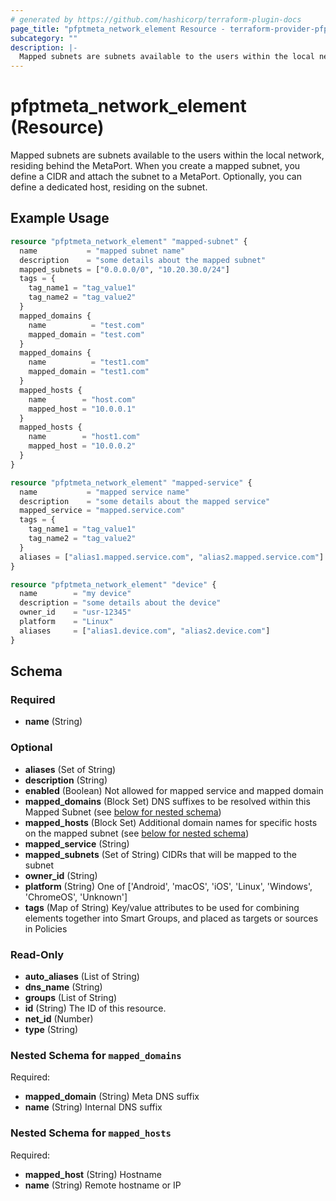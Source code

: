 ```yaml
---
# generated by https://github.com/hashicorp/terraform-plugin-docs
page_title: "pfptmeta_network_element Resource - terraform-provider-pfptmeta"
subcategory: ""
description: |-
  Mapped subnets are subnets available to the users within the local network, residing behind the MetaPort. When you create a mapped subnet, you define a CIDR and attach the subnet to a MetaPort. Optionally, you can define a dedicated host, residing on the subnet.
---
```


# pfptmeta_network_element (Resource)

Mapped subnets are subnets available to the users within the local network, residing behind the MetaPort. When you create a mapped subnet, you define a CIDR and attach the subnet to a MetaPort. Optionally, you can define a dedicated host, residing on the subnet.

## Example Usage

```terraform
resource "pfptmeta_network_element" "mapped-subnet" {
  name           = "mapped subnet name"
  description    = "some details about the mapped subnet"
  mapped_subnets = ["0.0.0.0/0", "10.20.30.0/24"]
  tags = {
    tag_name1 = "tag_value1"
    tag_name2 = "tag_value2"
  }
  mapped_domains {
    name          = "test.com"
    mapped_domain = "test.com"
  }
  mapped_domains {
    name          = "test1.com"
    mapped_domain = "test1.com"
  }
  mapped_hosts {
    name        = "host.com"
    mapped_host = "10.0.0.1"
  }
  mapped_hosts {
    name        = "host1.com"
    mapped_host = "10.0.0.2"
  }
}

resource "pfptmeta_network_element" "mapped-service" {
  name           = "mapped service name"
  description    = "some details about the mapped service"
  mapped_service = "mapped.service.com"
  tags = {
    tag_name1 = "tag_value1"
    tag_name2 = "tag_value2"
  }
  aliases = ["alias1.mapped.service.com", "alias2.mapped.service.com"]
}

resource "pfptmeta_network_element" "device" {
  name        = "my device"
  description = "some details about the device"
  owner_id    = "usr-12345"
  platform    = "Linux"
  aliases     = ["alias1.device.com", "alias2.device.com"]
}
```

<!-- schema generated by tfplugindocs -->
## Schema

### Required

- **name** (String)

### Optional

- **aliases** (Set of String)
- **description** (String)
- **enabled** (Boolean) Not allowed for mapped service and mapped domain
- **mapped_domains** (Block Set) DNS suffixes to be resolved within this Mapped Subnet (see [below for nested schema](#nestedblock--mapped_domains))
- **mapped_hosts** (Block Set) Additional domain names for specific hosts on the mapped subnet (see [below for nested schema](#nestedblock--mapped_hosts))
- **mapped_service** (String)
- **mapped_subnets** (Set of String) CIDRs that will be mapped to the subnet
- **owner_id** (String)
- **platform** (String) One of ['Android', 'macOS', 'iOS', 'Linux', 'Windows', 'ChromeOS', 'Unknown']
- **tags** (Map of String) Key/value attributes to be used for combining elements together into Smart Groups, and placed as targets or sources in Policies

### Read-Only

- **auto_aliases** (List of String)
- **dns_name** (String)
- **groups** (List of String)
- **id** (String) The ID of this resource.
- **net_id** (Number)
- **type** (String)

<a id="nestedblock--mapped_domains"></a>
### Nested Schema for `mapped_domains`

Required:

- **mapped_domain** (String) Meta DNS suffix
- **name** (String) Internal DNS suffix


<a id="nestedblock--mapped_hosts"></a>
### Nested Schema for `mapped_hosts`

Required:

- **mapped_host** (String) Hostname
- **name** (String) Remote hostname or IP


